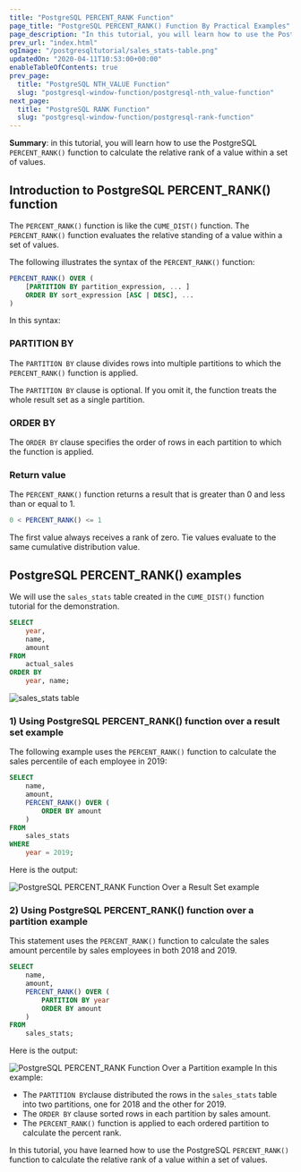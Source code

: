 ```yaml
---
title: "PostgreSQL PERCENT_RANK Function"
page_title: "PostgreSQL PERCENT_RANK() Function By Practical Examples"
page_description: "In this tutorial, you will learn how to use the PostgreSQL PERCENT_RANK() function to calculate the relative rank of a value within a set of values."
prev_url: "index.html"
ogImage: "/postgresqltutorial/sales_stats-table.png"
updatedOn: "2020-04-11T10:53:00+00:00"
enableTableOfContents: true
prev_page: 
  title: "PostgreSQL NTH_VALUE Function"
  slug: "postgresql-window-function/postgresql-nth_value-function"
next_page: 
  title: "PostgreSQL RANK Function"
  slug: "postgresql-window-function/postgresql-rank-function"
---
```





**Summary**: in this tutorial, you will learn how to use the PostgreSQL `PERCENT_RANK()` function to calculate the relative rank of a value within a set of values.


## Introduction to PostgreSQL PERCENT\_RANK() function

The `PERCENT_RANK()` function is like the `CUME_DIST()` function. The `PERCENT_RANK()` function evaluates the relative standing of a value within a set of values.

The following illustrates the syntax of the `PERCENT_RANK()` function:


```sql
PERCENT_RANK() OVER (
    [PARTITION BY partition_expression, ... ]
    ORDER BY sort_expression [ASC | DESC], ...
)

```
In this syntax:


### PARTITION BY

The `PARTITION BY` clause divides rows into multiple partitions to which the `PERCENT_RANK()` function is applied.

The `PARTITION BY` clause is optional. If you omit it, the function treats the whole result set as a single partition.


### ORDER BY

The `ORDER BY` clause specifies the order of rows in each partition to which the function is applied.


### Return value

The `PERCENT_RANK()` function returns a result that is greater than 0 and less than or equal to 1\.


```sql
0 < PERCENT_RANK() <= 1

```
The first value always receives a rank of zero. Tie values evaluate to the same cumulative distribution value.


## PostgreSQL PERCENT\_RANK() examples

We will use the `sales_stats` table created in the `CUME_DIST()` function tutorial for the demonstration.


```sql
SELECT 
	year,
	name,
	amount
FROM 
	actual_sales
ORDER BY 
	year, name;
```
![sales_stats table](/postgresqltutorial/sales_stats-table.png)
### 1\) Using PostgreSQL PERCENT\_RANK() function over a result set example

The following example uses the `PERCENT_RANK()` function to calculate the sales percentile of each employee in 2019:


```sql
SELECT 
    name,
	amount,
    PERCENT_RANK() OVER (
        ORDER BY amount
    )
FROM 
    sales_stats
WHERE 
    year = 2019;

```
Here is the output:


![PostgreSQL PERCENT_RANK Function Over a Result Set example](/postgresqltutorial/PostgreSQL-PERCENT_RANK-Function-Over-a-Result-Set-example.png)

### 2\) Using PostgreSQL PERCENT\_RANK() function over a partition example

This statement uses the `PERCENT_RANK()` function to calculate the sales amount percentile by sales employees in both 2018 and 2019\.


```sql
SELECT 
    name,
	amount,
    PERCENT_RANK() OVER (
		PARTITION BY year
        ORDER BY amount
    )
FROM 
    sales_stats;

```
Here is the output:


![PostgreSQL PERCENT_RANK Function Over a Partition example](/postgresqltutorial/PostgreSQL-PERCENT_RANK-Function-Over-a-Partition-example.png)
In this example:

* The `PARTITION BY`clause distributed the rows in the `sales_stats` table into two partitions, one for 2018 and the other for 2019\.
* The `ORDER BY` clause sorted rows in each partition by sales amount.
* The `PERCENT_RANK()` function is applied to each ordered partition to calculate the percent rank.

In this tutorial, you have learned how to use the PostgreSQL `PERCENT_RANK()` function to calculate the relative rank of a value within a set of values.

